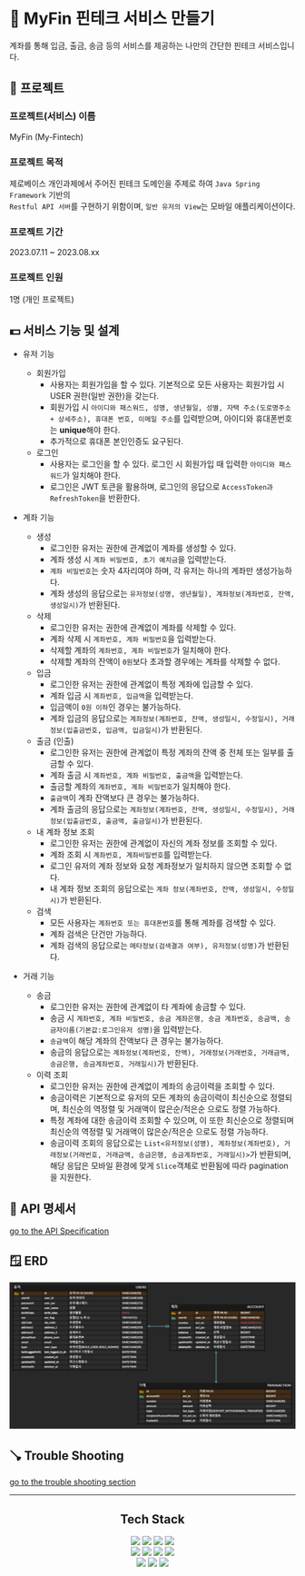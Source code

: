# 🏦 MyFin 핀테크 서비스 만들기
계좌를 통해 입금, 출금, 송금 등의 서비스를 제공하는 나만의 간단한 핀테크 서비스입니다. 

## 🏢 프로젝트
### 프로젝트(서비스) 이름
MyFin (My-Fintech)
### 프로젝트 목적
제로베이스 개인과제에서 주어진 핀테크 도메인을 주제로 하여 `Java Spring Framework` 기반의  
`Restful API 서버`를 구현하기 위함이며, `일반 유저의 View`는 모바일 애플리케이션이다.

### 프로젝트 기간
2023.07.11 ~ 2023.08.xx

### 프로젝트 인원
1명 (개인 프로젝트)

## 💵 서비스 기능 및 설계
- 유저 기능
  - 회원가입
    - 사용자는 회원가입을 할 수 있다. 기본적으로 모든 사용자는 회원가입 시 USER 권한(일반 권한)을 갖는다.
    - 회원가입 시 `아이디와 패스워드, 성명, 생년월일, 성별, 자택 주소(도로명주소 + 상세주소), 휴대폰 번호, 이메일 주소`를 입력받으며, 아이디와 휴대폰번호는 **unique**해야 한다.
    - 추가적으로 휴대폰 본인인증도 요구된다.  
  - 로그인
    - 사용자는 로그인을 할 수 있다. 로그인 시 회원가입 때 입력한 `아이디와 패스워드`가 일치해야 한다.
    - 로그인은 JWT 토큰을 활용하며, 로그인의 응답으로 `AccessToken과 RefreshToken`을 반환한다.


- 계좌 기능
  - 생성
    - 로그인한 유저는 권한에 관계없이 계좌를 생성할 수 있다.
    - 계좌 생성 시 `계좌 비밀번호, 초기 예치금`을 입력받는다.
    - `계좌 비밀번호`는 숫자 4자리여야 하며, 각 유저는 하나의 계좌만 생성가능하다.
    - 계좌 생성의 응답으로는 `유저정보(성명, 생년월일), 계좌정보(계좌번호, 잔액, 생성일시)`가 반환된다.
  - 삭제
    - 로그인한 유저는 권한에 관계없이 계좌를 삭제할 수 있다.
    - 계좌 삭제 시 `계좌번호, 계좌 비밀번호`을 입력받는다.
    - 삭제할 계좌의 `계좌번호, 계좌 비밀번호`가 일치해야 한다.
    - 삭제할 계좌의 잔액이 `0원`보다 초과할 경우에는 계좌를 삭제할 수 없다.
  - 입금
    - 로그인한 유저는 권한에 관계없이 특정 계좌에 입금할 수 있다.
    - 계좌 입금 시 `계좌번호, 입금액`을 입력받는다.
    - 입금액이 `0원 이하`인 경우는 불가능하다.
    - 계좌 입금의 응답으로는 `계좌정보(계좌번호, 잔액, 생성일시, 수정일시), 거래정보(입출금번호, 입금액, 입금일시)`가 반환된다.
  - 출금 (인출)
    - 로그인한 유저는 권한에 관계없이 특정 계좌의 잔액 중 전체 또는 일부를 출금할 수 있다.
    - 계좌 출금 시 `계좌번호, 계좌 비밀번호, 출금액`을 입력받는다.
    - 출금할 계좌의 `계좌번호, 계좌 비밀번호`가 일치해야 한다.
    - `출금액`이 계좌 잔액보다 큰 경우는 불가능하다.
    - 계좌 출금의 응답으로는 `계좌정보(계좌번호, 잔액, 생성일시, 수정일시), 거래정보(입출금번호, 출금액, 출금일시)`가 반환된다.
  - 내 계좌 정보 조회
    - 로그인한 유저는 권한에 관계없이 자신의 계좌 정보를 조회할 수 있다.
    - 계좌 조회 시 `계좌번호, 계좌비밀번호`를 입력받는다.
    - 로그인 유저의 계좌 정보와 요청 계좌정보가 일치하지 않으면 조회할 수 없다.
    - 내 계좌 정보 조회의 응답으로는 `계좌 정보(계좌번호, 잔액, 생성일시, 수정일시)`가 반환된다.
  - 검색
    - 모든 사용자는 `계좌번호 또는 휴대폰번호`를 통해 계좌를 검색할 수 있다.
    - 계좌 검색은 단건만 가능하다.
    - 계좌 검색의 응답으로는 `메타정보(검색결과 여부), 유저정보(성명)`가 반환된다.


- 거래 기능
  - 송금
    - 로그인한 유저는 권한에 관계없이 타 계좌에 송금할 수 있다.
    - 송금 시 `계좌번호, 계좌 비밀번호, 송금 계좌은행, 송금 계좌번호, 송금액, 송금자이름(기본값:로그인유저 성명)`을 입력받는다.
    - `송금액`이 해당 계좌의 잔액보다 큰 경우는 불가능하다.
    - 송금의 응답으로는 `계좌정보(계좌번호, 잔액), 거래정보(거래번호, 거래금액, 송금은행, 송금계좌번호, 거래일시)`가 반환된다.
  - 이력 조회
    - 로그인한 유저는 권한에 관계없이 계좌의 송금이력을 조회할 수 있다.
    - 송금이력은 기본적으로 유저의 모든 계좌의 송금이력이 최신순으로 정렬되며, 최신순의 역정렬 및 거래액이 많은순/적은순 으로도 정렬 가능하다.
    - 특정 계좌에 대한 송금이력 조회할 수 있으며, 이 또한 최신순으로 정렬되며 최신순의 역정렬 및 거래액이 많은순/적은순 으로도 정렬 가능하다.
    - 송금이력 조회의 응답으로는 `List<유저정보(성명), 계좌정보(계좌번호), 거래정보(거래번호, 거래금액, 송금은행, 송금계좌번호, 거래일시)>`가 반환되며, 해당 응답은 모바일 환경에 맞게 `Slice`객체로 반환됨에 따라 pagination 을 지원한다.

## 📃 API 명세서
[go to the API Specification](docs/API_Specification.md)

## 🪟 ERD
![ERD](docs/img/MyFin-ERD.png)

## 🪠 Trouble Shooting
[go to the trouble shooting section](docs/Trouble_Shooting.md)

***

<div align=center style="flex-direction: column">
  <h2>Tech Stack</h2>
  <div class="img-container-1">
    <img src="https://img.shields.io/badge/java_JDK17-007396?style=for-the-badge&logo=java&logoColor=white"> 
    <img src="https://img.shields.io/badge/gradle-02303A?style=for-the-badge&logo=gradle&logoColor=white"> 
    <img src="https://img.shields.io/badge/spring_boot_3-6DB33F?style=for-the-badge&logo=springboot&logoColor=white"> 
    <img src="https://img.shields.io/badge/spring_security-6DB33F?style=for-the-badge&logo=springsecurity&logoColor=white">
  </div>
  <div class="img-container-2">
    <img src="https://img.shields.io/badge/docker-2496ED?style=for-the-badge&logo=docker&logoColor=white"> 
    <img src="https://img.shields.io/badge/maria_db-1F305F?style=for-the-badge&logo=mariaDB&logoColor=white"> 
    <img src="https://img.shields.io/badge/amazon_aws-232F3E?style=for-the-badge&logo=amazonaws&logoColor=white">
    <img src="https://img.shields.io/badge/amazon_ec2-FF9900?style=for-the-badge&logo=amazonec2&logoColor=white">
  </div>
  <div class="img-container-3">
    <img src="https://img.shields.io/badge/git-F05032?style=for-the-badge&logo=git&logoColor=white">
    <img src="https://img.shields.io/badge/github-181717?style=for-the-badge&logo=github&logoColor=white">
    <img src="https://img.shields.io/badge/postman-FF6C37?style=for-the-badge&logo=postman&logoColor=white">
  </div>
</div>

